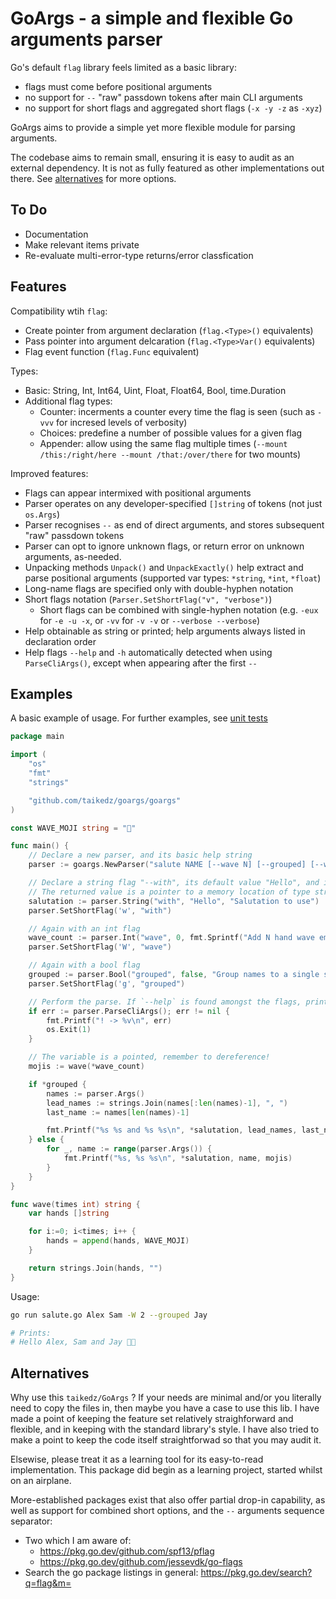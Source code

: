 # GoArgs - a simple and flexible Go arguments parser

Go's default `flag` library feels limited as a basic library:

* flags must come before positional arguments
* no support for `--` "raw" passdown tokens after main CLI arguments
* no support for short flags and aggregated short flags (`-x -y -z` as `-xyz`)

GoArgs aims to provide a simple yet more flexible module for parsing arguments.

The codebase aims to remain small, ensuring it is easy to audit as an external dependency. It is not as fully featured as other implementations out there. See [alternatives](#alternatives) for more options.

## To Do

* Documentation
* Make relevant items private
* Re-evaluate multi-error-type returns/error classfication

## Features

Compatibility wtih `flag`:

* Create pointer from argument declaration (`flag.<Type>()` equivalents)
* Pass pointer into argument delcaration (`flag.<Type>Var()` equivalents)
* Flag event function (`flag.Func` equivalent)

Types:

* Basic: String, Int, Int64, Uint, Float, Float64, Bool, time.Duration
* Additional flag types:
    * Counter: incerments a counter every time the flag is seen (such as `-vvv` for incresed levels of verbosity)
    * Choices: predefine a number of possible values for a given flag
    * Appender: allow using the same flag multiple times (`--mount /this:/right/here --mount /that:/over/there` for two mounts)

Improved features:

* Flags can appear intermixed with positional arguments
* Parser operates on any developer-specified `[]string` of tokens (not just `os.Args`)
* Parser recognises `--` as end of direct arguments, and stores subsequent "raw" passdown tokens
* Parser can opt to ignore unknown flags, or return error on unknown arguments, as-needed.
* Unpacking methods `Unpack()` and `UnpackExactly()` help extract and parse positional arguments (supported var types: `*string`, `*int`, `*float`)
* Long-name flags are specified only with double-hyphen notation
* Short flags notation (`Parser.SetShortFlag("v", "verbose")`)
    * Short flags can be combined with single-hyphen notation (e.g. `-eux` for `-e -u -x`, or `-vv` for `-v -v` or `--verbose --verbose`)
* Help obtainable as string or printed; help arguments always listed in declaration order
* Help flags `--help` and `-h` automatically detected when using `ParseCliArgs()`, except when appearing after the first `--`


## Examples

A basic example of usage. For further examples, see [unit tests](./unittests/)

```go
package main

import (
    "os"
    "fmt"
    "strings"

    "github.com/taikedz/goargs/goargs"
)

const WAVE_MOJI string = "👋"

func main() {
    // Declare a new parser, and its basic help string
    parser := goargs.NewParser("salute NAME [--wave N] [--grouped] [--with SALUTATION]")

    // Declare a string flag "--with", its default value "Hello", and its help string
    // The returned value is a pointer to a memory location of type string
    salutation := parser.String("with", "Hello", "Salutation to use")
    parser.SetShortFlag('w', "with")

    // Again with an int flag
    wave_count := parser.Int("wave", 0, fmt.Sprintf("Add N hand wave emojis (%s)", WAVE_MOJI) )
    parser.SetShortFlag('W', "wave")

    // Again with a bool flag
    grouped := parser.Bool("grouped", false, "Group names to a single salutation")
    parser.SetShortFlag('g', "grouped")

    // Perform the parse. If `--help` is found amongst the flags, prints the help and exits
    if err := parser.ParseCliArgs(); err != nil {
        fmt.Printf("! -> %v\n", err)
        os.Exit(1)
    }

    // The variable is a pointed, remember to dereference!
    mojis := wave(*wave_count)

    if *grouped {
        names := parser.Args()
        lead_names := strings.Join(names[:len(names)-1], ", ")
        last_name := names[len(names)-1]

        fmt.Printf("%s %s and %s %s\n", *salutation, lead_names, last_name, mojis)
    } else {
        for _, name := range(parser.Args()) {
            fmt.Printf("%s, %s %s\n", *salutation, name, mojis)
        }
    }
}

func wave(times int) string {
    var hands []string

    for i:=0; i<times; i++ {
        hands = append(hands, WAVE_MOJI)
    }

    return strings.Join(hands, "")
}
```

Usage:

```sh
go run salute.go Alex Sam -W 2 --grouped Jay

# Prints:
# Hello Alex, Sam and Jay 👋👋
```

## Alternatives

Why use this `taikedz/GoArgs` ? If your needs are minimal and/or you literally need to copy the files in, then maybe you have a case to use this lib. I have made a point of keeping the feature set relatively straighforward and flexible, and in keeping with the standard library's style. I have also tried to make a point to keep the code itself straightforwad so that you may audit it.

Elsewise, please treat it as a learning tool for its easy-to-read implementation. This package did begin as a learning project, started whilst on an airplane.

More-established packages exist that also offer partial drop-in capability, as well as support for combined short options, and the `--` arguments sequence separator:

* Two which I am aware of:
    * <https://pkg.go.dev/github.com/spf13/pflag>
    * <https://pkg.go.dev/github.com/jessevdk/go-flags>
* Search the go package listings in general: <https://pkg.go.dev/search?q=flag&m=>
